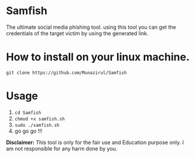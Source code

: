 # Samfish
The ultimate social media phishing tool. using this tool you can get the credentials of the target victim by using the generated link.
# How to install on your linux machine.
``git clone https://github.com/Munazirul/Samfish``

# Usage
1. `cd Samfish`
2. `chmod +x samfish.sh`
3. `sudo ./samfish.sh`
4. go go go !!!

**Disclaimer:**
This tool is only for the fair use and Education purpose only.
I am not responsible for any harm done by you.

